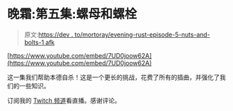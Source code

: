 # 晚霜:第五集:螺母和螺栓

> 原文:[https://dev . to/mortoray/evening-rust-episode-5-nuts-and-bolts-1 afk](https://dev.to/mortoray/evening-rust-episode-5-nuts-and-bolts-1afk)

[https://www.youtube.com/embed/7UD0joow62A](https://www.youtube.com/embed/7UD0joow62A)

这一集我们帮助本德自杀！这是一个更长的挑战，花费了所有的插曲，并强化了我们的一些知识。

订阅我的 [Twitch 频道](https://www.twitch.tv/mortoray)看直播。感谢评论。